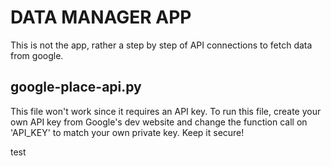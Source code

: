 
# DATA MANAGER APP

This is not the app, rather a step by step of API connections to fetch data from google.

## google-place-api.py
This file won't work since it requires an API key.
To run this file, create your own API key from Google's dev website and change the function call on 'API_KEY' to match your own private key. Keep it secure!


test
